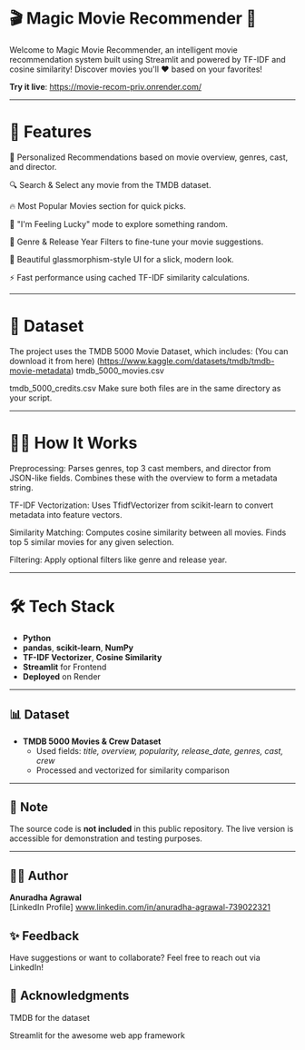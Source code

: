 # 🎬 Magic Movie Recommender 🍿

Welcome to Magic Movie Recommender, an intelligent movie recommendation system built using Streamlit and powered by TF-IDF and cosine similarity! Discover movies you'll ❤️ based on your favorites!


**Try it live**: https://movie-recom-priv.onrender.com/

---

# 🚀 Features
🎯 Personalized Recommendations based on movie overview, genres, cast, and director.

🔍 Search & Select any movie from the TMDB dataset.

🔥 Most Popular Movies section for quick picks.

🎲 "I'm Feeling Lucky" mode to explore something random.

🧰 Genre & Release Year Filters to fine-tune your movie suggestions.

🎨 Beautiful glassmorphism-style UI for a slick, modern look.

⚡ Fast performance using cached TF-IDF similarity calculations.

---

# 📁 Dataset
The project uses the TMDB 5000 Movie Dataset, which includes:
(You can download it from here)
(https://www.kaggle.com/datasets/tmdb/tmdb-movie-metadata)
tmdb_5000_movies.csv

tmdb_5000_credits.csv
Make sure both files are in the same directory as your script.

---

# 🧑‍💻 How It Works
Preprocessing:
Parses genres, top 3 cast members, and director from JSON-like fields.
Combines these with the overview to form a metadata string.

TF-IDF Vectorization:
Uses TfidfVectorizer from scikit-learn to convert metadata into feature vectors.

Similarity Matching:
Computes cosine similarity between all movies.
Finds top 5 similar movies for any given selection.

Filtering:
Apply optional filters like genre and release year.

---

# 🛠️ Tech Stack

- **Python**
- **pandas**, **scikit-learn**, **NumPy**
- **TF-IDF Vectorizer**, **Cosine Similarity**
- **Streamlit** for Frontend
- **Deployed** on Render 

---

## 📊 Dataset

- **TMDB 5000 Movies & Crew Dataset**
  - Used fields: *title, overview, popularity, release_date, genres, cast, crew*
  - Processed and vectorized for similarity comparison
    
---


## 📌 Note

The source code is **not included** in this public repository. The live version is accessible for demonstration and testing purposes.

---

## 🙋‍♀️ Author

**Anuradha Agrawal**  
[LinkedIn Profile] www.linkedin.com/in/anuradha-agrawal-739022321

## ✨ Feedback

Have suggestions or want to collaborate? Feel free to reach out via LinkedIn!

## 🙌 Acknowledgments
TMDB for the dataset

Streamlit for the awesome web app framework





